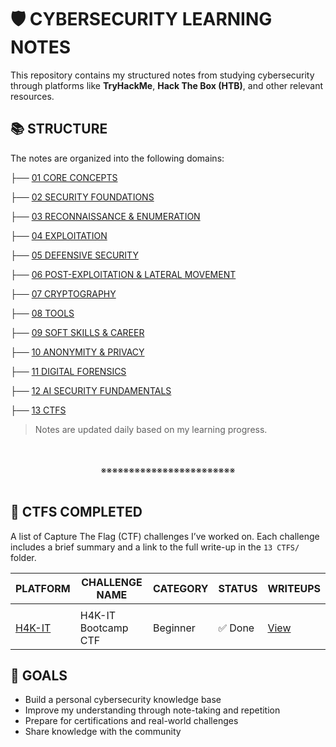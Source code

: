 # 🛡️ CYBERSECURITY LEARNING NOTES

This repository contains my structured notes from studying cybersecurity through platforms like **TryHackMe**, **Hack The Box (HTB)**, and other relevant resources.

## 📚 STRUCTURE

The notes are organized into the following domains:

├── [01 CORE CONCEPTS]()

├── [02 SECURITY FOUNDATIONS]()

├── [03 RECONNAISSANCE & ENUMERATION]()

├── [04 EXPLOITATION]()

├── [05 DEFENSIVE SECURITY]()

├── [06 POST-EXPLOITATION & LATERAL MOVEMENT]()

├── [07 CRYPTOGRAPHY]()

├── [08 TOOLS]()

├── [09 SOFT SKILLS & CAREER]()

├── [10 ANONYMITY & PRIVACY]()

├── [11 DIGITAL FORENSICS]()

├── [12 AI SECURITY FUNDAMENTALS]()

├── [13 CTFS]()



> Notes are updated daily based on my learning progress.
<div align="center">
<br>
<br>
※※※※※※※※※※※※※※※※※※※※※※※※
<br>
<br>
</div>

## 🚩 CTFS COMPLETED

A list of Capture The Flag (CTF) challenges I’ve worked on. Each challenge includes a brief summary and a link to the full write-up in the `13 CTFS/` folder.

| PLATFORM                                         | CHALLENGE NAME      | CATEGORY | STATUS | WRITEUPS                                  |
| ------------------------------------------------ | ------------------- | -------- | ------ | ----------------------------------------- |
|                                                  |                     |          |        |                                           |
| [H4K-IT](https://simulations.h4k-it.com/games/9) | H4K-IT Bootcamp CTF | Beginner | ✅ Done | [View](13_CTFS/2025_H4K-IT_CYBERSECURITY) |




## 🚀 GOALS

- Build a personal cybersecurity knowledge base
- Improve my understanding through note-taking and repetition
- Prepare for certifications and real-world challenges
- Share knowledge with the community


